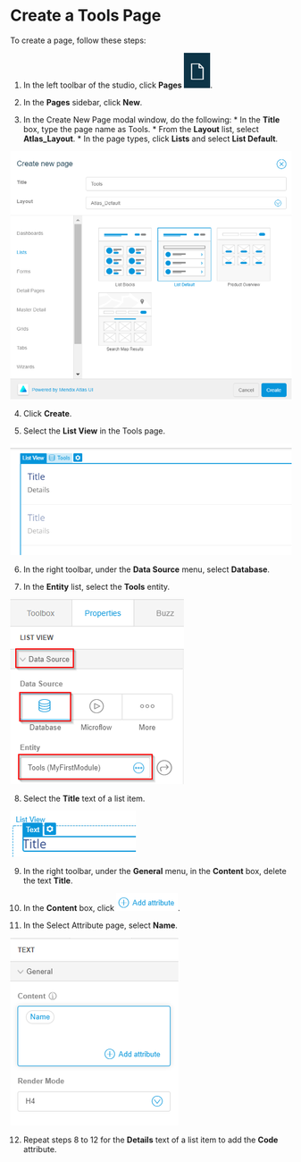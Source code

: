 # Create a Tools Page

To create a page, follow these steps:

1.   In the left toolbar of the studio, click **Pages** ![](Page.png). 

2.   In the **Pages** sidebar, click **New**. 

3.   In the Create New Page modal window, do the following: 
    *  In the **Title** box, type the page name as Tools.
    *  From the **Layout** list, select **Atlas\_Layout**.
    *  In the page types, click **Lists** and select **List Default**.
   
   ![](CreatePage.png)

4.   Click **Create**. 

5.   Select the **List View** in the Tools page. 

   ![](3.png)

6.   In the right toolbar, under the **Data Source** menu, select **Database**. 

7.   In the **Entity** list, select the **Tools** entity. 

   ![](4.png)

8.   Select the **Title** text of a list item. 

   ![](5.png)

9.   In the right toolbar, under the **General** menu, in the **Content** box, delete the text **Title**. 

10.  In the **Content** box, click ![](6.png).

11.  In the Select Attribute page, select **Name**. 

   ![](7.png)

12.  Repeat steps 8 to 12 for the **Details** text of a list item to add the **Code** attribute. 

